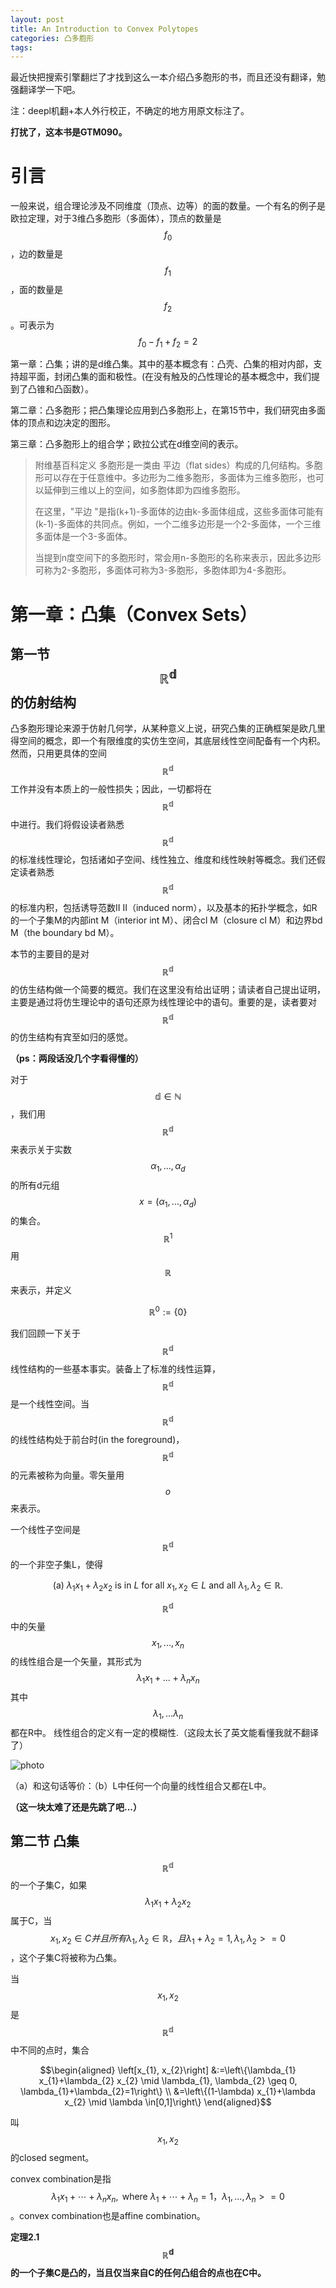 ```yaml
---
layout: post
title: An Introduction to Convex Polytopes
categories: 凸多胞形
tags: 
---
```


<script src="https://polyfill.io/v3/polyfill.min.js?features=es6"></script>
<script id="MathJax-script" async src="https://cdn.jsdelivr.net/npm/mathjax@3/es5/tex-mml-chtml.js"></script>
最近快把搜索引擎翻烂了才找到这么一本介绍凸多胞形的书，而且还没有翻译，勉强翻译学一下吧。

注：deepl机翻+本人外行校正，不确定的地方用原文标注了。

**打扰了，这本书是GTM090。**

# 引言

 一般来说，组合理论涉及不同维度（顶点、边等）的面的数量。一个有名的例子是欧拉定理，对于3维凸多胞形（多面体），顶点的数量是$$f_0$$，边的数量是$$f_1$$，面的数量是$$f_2$$。可表示为$$f_0-f_1+f_2=2$$

第一章：凸集；讲的是d维凸集。其中的基本概念有：凸壳、凸集的相对内部，支持超平面，封闭凸集的面和极性。(在没有触及的凸性理论的基本概念中，我们提到了凸锥和凸函数）。

第二章：凸多胞形；把凸集理论应用到凸多胞形上，在第15节中，我们研究由多面体的顶点和边决定的图形。

第三章：凸多胞形上的组合学；欧拉公式在d维空间的表示。



> 附维基百科定义
> 多胞形是一类由 平边（flat sides）构成的几何结构。多胞形可以存在于任意维中。多边形为二维多胞形，多面体为三维多胞形，也可以延伸到三维以上的空间，如多胞体即为四维多胞形。
>
> 在这里，"平边 "是指(k+1)-多面体的边由k-多面体组成，这些多面体可能有(k-1)-多面体的共同点。例如，一个二维多边形是一个2-多面体，一个三维多面体是一个3-多面体。
>
> 当提到n度空间下的多胞形时，常会用n-多胞形的名称来表示，因此多边形可称为2-多胞形，多面体可称为3-多胞形，多胞体即为4-多胞形。



# 第一章：凸集（Convex Sets）

## 第一节 $$\mathbb{R}^\mathbb{d}$$的仿射结构

凸多胞形理论来源于仿射几何学，从某种意义上说，研究凸集的正确框架是欧几里得空间的概念，即一个有限维度的实仿生空间，其底层线性空间配备有一个内积。然而，只用更具体的空间$$\mathbb{R}^\mathbb{d}$$工作并没有本质上的一般性损失；因此，一切都将在$$\mathbb{R}^\mathbb{d}$$中进行。我们将假设读者熟悉$$\mathbb{R}^\mathbb{d}$$的标准线性理论，包括诸如子空间、线性独立、维度和线性映射等概念。我们还假定读者熟悉$$\mathbb{R}^\mathbb{d}$$的标准内积，包括诱导范数II II（induced norm），以及基本的拓扑学概念，如R的一个子集M的内部int M（interior int M）、闭合cl M（closure cl M）和边界bd M（the boundary bd M）。



本节的主要目的是对$$\mathbb{R}^\mathbb{d}$$的仿生结构做一个简要的概览。我们在这里没有给出证明；请读者自己提出证明，主要是通过将仿生理论中的语句还原为线性理论中的语句。重要的是，读者要对$$\mathbb{R}^\mathbb{d}$$的仿生结构有宾至如归的感觉。



**（ps：两段话没几个字看得懂的）**



对于$$\mathbb{d} \in \mathbb{N} $$，我们用$$\mathbb{R}^\mathbb{d}$$来表示关于实数$$\alpha_1,...,\alpha_d$$的所有d元组$$x=(\alpha_1,...,\alpha_d)$$的集合。$$\mathbb{R}^1$$用$$\mathbb{R}$$来表示，并定义

$$\mathbb{R}^0:=\{0\}$$

我们回顾一下关于$$\mathbb{R}^\mathbb{d}$$线性结构的一些基本事实。装备上了标准的线性运算，$$\mathbb{R}^\mathbb{d}$$是一个线性空间。当$$\mathbb{R}^\mathbb{d}$$的线性结构处于前台时(in the foreground)，$$\mathbb{R}^\mathbb{d}$$的元素被称为向量。零矢量用$$o$$来表示。



一个线性子空间是$$\mathbb{R}^\mathbb{d}$$的一个非空子集L，使得



$$\text { (a) } \lambda_{1} x_{1}+\lambda_{2} x_{2} \text { is in } L \text { for all } x_{1}, x_{2} \in L \text { and all } \lambda_{1}, \lambda_{2} \in \mathbb{R} \text {. }$$



$$\mathbb{R}^\mathbb{d}$$中的矢量$$x_1,...,x_n$$的线性组合是一个矢量，其形式为$$\lambda_1x_1+...+\lambda_nx_n$$其中$$\lambda_1,...\lambda_n$$都在R中。
线性组合的定义有一定的模糊性.（这段太长了英文能看懂我就不翻译了）



![photo]({{site.url}}/assets/img/cp1-1.png)



（a）和这句话等价：（b）L中任何一个向量的线性组合又都在L中。



**（这一块太难了还是先跳了吧...）**

## 第二节 凸集

$$\mathbb{R}^\mathbb{d}$$的一个子集C，如果$$\lambda_1x_1+\lambda_2x_2$$属于C，当$$x_1,x_2 \in C 并且所有\lambda_1,\lambda_2 \in \mathbb{R}，且\lambda_1+\lambda_2=1,\lambda_1,\lambda_2 >=0$$，这个子集C将被称为凸集。

当$$x_1,x_2$$是$$\mathbb{R}^\mathbb{d}$$中不同的点时，集合

$$\begin{aligned}
\left[x_{1}, x_{2}\right] &:=\left\{\lambda_{1} x_{1}+\lambda_{2} x_{2} \mid \lambda_{1}, \lambda_{2} \geq 0, \lambda_{1}+\lambda_{2}=1\right\} \\
&=\left\{(1-\lambda) x_{1}+\lambda x_{2} \mid \lambda \in[0,1]\right\}
\end{aligned}$$

叫$$x_1,x_2$$的closed segment。



convex combination是指$$\lambda_{1} x_{1}+\cdots+\lambda_{n} x_{n}, \text { where } \lambda_{1}+\cdots+\lambda_{n}=1，\lambda_1,...,\lambda_n>=0$$。convex combination也是affine combination。



**定理2.1 $$\mathbb{R}^\mathbb{d}$$的一个子集C是凸的，当且仅当来自C的任何凸组合的点也在C中。**

